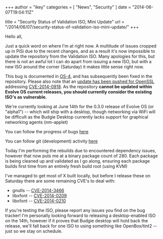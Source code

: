 +++
author = "ikey"
categories = [
"News",
"Security"
]
date =  "2014-06-07T19:04:11Z"

title = "Security Status of Validation ISO, Mini Update"
url = "/2014/06/07/security-status-of-validation-iso-mini-update/"
+++

Hello all,

Just a quick word on where I'm at right now. A multitude of issues cropped up in PiSi due to the recent changes, and as a result it's now impossible to update the repository from the Validation ISO. Many apologies for this, but there is not an awful lot I can do apart from issuing a new ISO, but with a new ISO around the corner (Saturday) it makes little sense right now.

This bug is documented in [OS-4](https://solus-project.com/project/os/issues/OS-4), and has subsequently been fixed in the repository. Please also note that an 
[update has been pushed for OpenSSL](https://github.com/solus-project/repository/commit/ed525284f039aae2cbafd3924cbca5b37cfd4c21) addressing 
[CVE-2014-0918](http://cve.mitre.org/cgi-bin/cvename.cgi?name=CVE-2014-0198). As the repository 
**cannot be updated within Evolve OS current releases, you should currently consider the existing ISO's as vulnerable.**

We're currently looking at June 14th for the 0.3.0 release of Evolve OS (or "alpha1") -- which will ship with a desktop, though networking via WiFi will be difficult 
as the Budgie Desktop currently lacks support for graphical networking agents (nm-applet)

You can follow the progress of bugs [here](https://solus-project.com/project/os/milestone/2/details)

You can follow git (development) activity [here](https://github.com/solus-project/repository/commits/master)

Today I'm performing the rebuilds due to encountered dependency issues, however that now puts me at a binary package count of 280. Each package is being cleaned 
up and validated as I go along, ensuring each package builds first time from an entirely fresh build root (using KVM)

I've managed to get most of X built locally, but before I release these on Saturday there are some remaining CVE's to deal with:

* gnutls -- [CVE-2014-3466](https://cve.mitre.org/cgi-bin/cvename.cgi?name=CVE-2014-3466)
* libxfont -- [CVE-2014-0209](https://cve.mitre.org/cgi-bin/cvename.cgi?name=CVE-2014-0209)
* libxfont -- [CVE-2014-0210](https://cve.mitre.org/cgi-bin/cvename.cgi?name=CVE-2014-0210)

If you're testing the ISO, please report any issues you find on the bug tracker! I'm personally looking forward to releasing a desktop-enabled ISO on the 14th, however if it 
proves that Budgie desktop will hold back the release, we'll fall back for one ISO to using something like OpenBox/tint2 -- just so we stay on schedule.